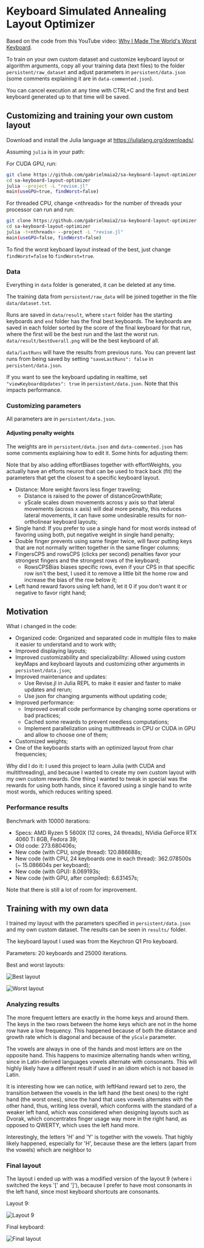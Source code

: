# Keyboard Simulated Annealing Layout Optimizer

Based on the code from this YouTube video: [Why I Made The World's Worst Keyboard](https://youtu.be/188fipF-i5I).

To train on your own custom dataset and customize keyboard layout or algorithm arguments,
copy all your training data (text files) to the folder `persistent/raw_dataset` and
adjust parameters in `persistent/data.json` (some comments explaining it are in `data-commented.json`).

You can cancel execution at any time with CTRL+C and the first and best keyboard generated up to that time will be saved.

## Customizing and training your own custom layout

Download and install the Julia language at <https://julialang.org/downloads/>.

Assuming `julia` is in your path:

For CUDA GPU, run:

```bash
git clone https://github.com/gabrielmaia2/sa-keyboard-layout-optimizer.git
cd sa-keyboard-layout-optimizer
julia --project -L "revise.jl"
main(useGPU=true, findWorst=false)
```

For threaded CPU, change \<nthreads\> for the number of threads your processor can run and run:

```bash
git clone https://github.com/gabrielmaia2/sa-keyboard-layout-optimizer.git
cd sa-keyboard-layout-optimizer
julia -t<nthreads> --project -L "revise.jl"
main(useGPU=false, findWorst=false)
```

To find the worst keyboard layout instead of the best, just change `findWorst=false` to `findWorst=true`.

### Data

Everything in `data` folder is generated, it can be deleted at any time.

The training data from `persistent/raw_data` will be joined together in the file `data/dataset.txt`.

Runs are saved in `data/result`, where `start` folder has the starting keyboards and `end` folder has the final best keyboards.
The keyboards are saved in each folder sorted by the score of the final keyboard for that run, where the first will be the best run and the last the worst run.
`data/result/bestOverall.png` will be the best keyboard of all.

`data/lastRuns` will have the results from previous runs. You can prevent last runs from being saved by setting `"saveLastRuns": false` in `persistent/data.json`.

If you want to see the keyboard updating in realtime, set `"viewKeyboardUpdates": true` in `persistent/data.json`. Note that this impacts performance.

### Customizing parameters

All parameters are in `persistent/data.json`.

#### Adjusting penalty weights

The weights are in `persistent/data.json` and `data-commented.json` has some comments explaining how to edit it. Some hints for adjusting them:

Note that by also adding effortBiases together with effortWeights, you actually have an efforts neuron that can be used to track back (fit) the parameters that get the closest to a specific keyboard layout.

- Distance: More weight favors less finger traveling;
  - Distance is raised to the power of distanceGrowthRate;
  - yScale scales down movements across y axis so that lateral movements (across x axis) will deal more penalty, this reduces lateral movements, it can have some undesirable results for non-ortholinear keyboard layouts;
- Single hand: If you prefer to use a single hand for most words instead of favoring using both, put negative weight in single hand penalty;
- Double finger prevents using same finger twice, will favor putting keys that are not normally written together in the same finger columns;
- FingersCPS and rowsCPS (clicks per second) penalties favor your strongest fingers and the strongest rows of the keyboard;
  - RowsCPSBias biases specific rows, even if your CPS in that specific row isn't the best, I used it to remove a little bit the home row and increase the bias of the row below it;
- Left hand reward favors using left hand, let it 0 if you don't want it or negative to favor right hand;

## Motivation

What i changed in the code:

- Organized code: Organized and separated code in multiple files to make it easier to understand and to work with;
- Improved displaying layouts;
- Improved customizability and specializability: Allowed using custom keyMaps and keyboard layouts and customizing other arguments in `persistent/data.json`;
- Improved maintenance and updates:
  - Use Revise.jl in Julia REPL to make it easier and faster to make updates and rerun;
  - Use json for changing arguments without updating code;
- Improved performance:
  - Improved overall code performance by changing some operations or bad practices;
  - Cached some rewards to prevent needless computations;
  - Implement parallelization using multithreads in CPU or CUDA in GPU and allow to choose one of them;
- Customized weights;
- One of the keyboards starts with an optimized layout from char frequencies;

Why did I do it: I used this project to learn Julia (with CUDA and multithreading), and because I wanted to create my own custom layout with my own custom rewards.
One thing I wanted to tweak in special was the rewards for using both hands, since it favored using a single hand to write most words, which reduces writing speed.

### Performance results

Benchmark with 10000 iterations:

- Specs: AMD Ryzen 5 5600X (12 cores, 24 threads), NVidia GeForce RTX 4060 Ti 8GB, Fedora 39;
- Old code: 273.680406s;
- New code (with CPU, single thread): 120.886688s;
- New code (with CPU, 24 keyboards one in each thread): 362.078500s (~ 15.086604s per keyboard);
- New code (with GPU): 8.069193s;
- New code (with GPU, after compiled): 6.631457s;

Note that there is still a lot of room for improvement.

## Training with my own data

I trained my layout with the parameters specified in `persistent/data.json` and my own custom dataset.
The results can be seen in `results/` folder.

The keyboard layout I used was from the Keychron Q1 Pro keyboard.

Parameters: 20 keyboards and 25000 iterations.

Best and worst layouts:

![Best layout](results/1.png)

![Worst layout](results/worst.png)

### Analyzing results

The more frequent letters are exactly in the home keys and around them.
The keys in the two rows between the home keys which are not in the home row have a low frequency.
This happened because of both the distance and growth rate which is diagonal and because of the `yScale` parameter.

The vowels are always in one of the hands and most letters are on the opposite hand.
This happens to maximize alternating hands when writing, since in Latin-derived languages
vowels alternate with consonants. This will highly likely have a different result if used in an idiom
which is not based in Latin.

It is interesting how we can notice, with leftHand reward set to zero,
the transition between the vowels in the left hand (the best ones) to the right hand (the worst ones),
since the hand that uses vowels alternates with the other hand, thus, writing less overall,
which conforms with the standard of a weaker left hand, which was considered when designing layouts such as Dvorak,
which concentrates finger usage way more in the right hand, as opposed to QWERTY, which uses the left hand more.

Interestingly, the letters 'H' and 'Y' is together with the vowels.
That highly likely happened, especially for 'H',
because these are the letters (apart from the vowels) which are neighbor to

### Final layout

The layout i ended up with was a modified version of the layout 9 (where i switched the keys '[' and '\]'),
because I prefer to have most consonants in the left hand,
since most keyboard shortcuts are consonants.

Layout 9:

![Layout 9](results/9.png)

Final keyboard:

![Final layout](results/final.jpg)
